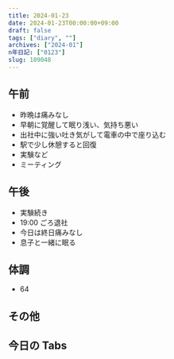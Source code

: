 ```yaml
---
title: 2024-01-23
date: 2024-01-23T00:00:00+09:00
draft: false
tags: ["diary", ""]
archives: ["2024-01"]
n年日記: ["0123"]
slug: 189048
---
```


## 午前

- 昨晩は痛みなし
- 早朝に覚醒して眠り浅い、気持ち悪い
- 出社中に強い吐き気がして電車の中で座り込む
- 駅で少し休憩すると回復
- 実験など
- ミーティング

## 午後

- 実験続き
- 19:00 ごろ退社
- 今日は終日痛みなし
- 息子と一緒に眠る

## 体調

- 64

## その他

## 今日の Tabs

